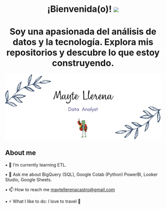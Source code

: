 <div align="center">
 
 <h1 align="center"> ¡Bienvenida(o)! <img src="https://media.giphy.com/media/hvRJCLFzcasrR4ia7z/giphy.gif" width="35"></h1>
 
   <h1 align="center"> Soy una apasionada del análisis de datos y la tecnología. Explora mis repositorios y descubre lo que estoy construyendo. 
</div> 
  
![Hi](https://raw.githubusercontent.com/MayteLlerena/MayteLlerena/main/banner.png)

## About me

▪️ 🌱 I’m currently learning ETL.

▪️ 💬 Ask me about BigQuery (SQL), Google Colab (Python) PowerBI, Looker Studio, Google Sheets.

▪️ 📫 How to reach me maytellerenacastro@gmail.com

▪️ ⚡ What I like to do: I love to travel 🛫
